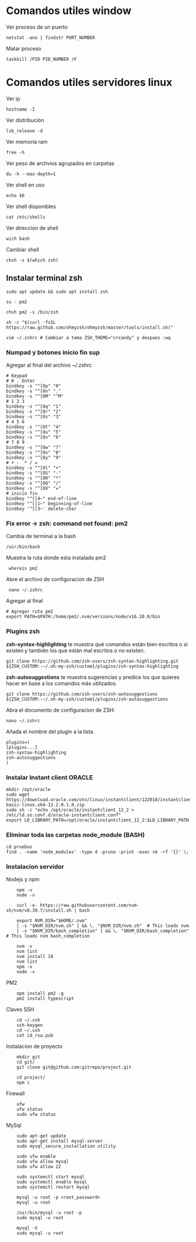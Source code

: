 # Comandos utiles window

Ver proceso de un puerto
```
netstat -ano | findstr PORT_NUMBER
```

Matar proceso
```
taskkill /PID PID_NUMBER /F

```

# Comandos utiles servidores linux

Ver ip
```
hostname -I
```

Ver distribución
```
lsb_release -d
```

Ver memoria ram
```
free -h
```

Ver peso de archvios agrupados en carpetas
```
du -h --max-depth=1
```

Ver shell en uso
```
echo $0
```

Ver shell disponibles
```
cat /etc/shells
```

Ver direccion de shell
```
wich bash
```

Cambiar shell
```
chsh -s $(which zsh)
```

## Instalar terminal zsh
```
sudo apt update && sudo apt install zsh
```
```
su - pm2
```
```
chsh pm2 -s /bin/zsh
```
```
sh -c "$(curl -fsSL https://raw.github.com/ohmyzsh/ohmyzsh/master/tools/install.sh)"
```
```
vim ~/.zshrc # Cambiar a tema ZSH_THEME="crcandy" y despues :wq
```
### Numpad y botones inicio fin sup
Agregar al final del archivo  ~/.zshrc
```
# Keypad
# 0 . Enter
bindkey -s "^[Op" "0"
bindkey -s "^[On" "."
bindkey -s "^[OM" "^M"
# 1 2 3
bindkey -s "^[Oq" "1"
bindkey -s "^[Or" "2"
bindkey -s "^[Os" "3"
# 4 5 6
bindkey -s "^[Ot" "4"
bindkey -s "^[Ou" "5"
bindkey -s "^[Ov" "6"
# 7 8 9
bindkey -s "^[Ow" "7"
bindkey -s "^[Ox" "8"
bindkey -s "^[Oy" "9"
# + -  * / =
bindkey -s "^[Ol" "+"
bindkey -s "^[OS" "-"
bindkey -s "^[OR" "*"
bindkey -s "^[OQ" "/"
bindkey -s "^[OX" "="
# inicio fin
bindkey "^[[4~" end-of-line
bindkey "^[[1~" beginning-of-line
bindkey '^[[3~' delete-char
```

### Fix error -> zsh: command not found: pm2
Cambia de terminal a la bash
```
/usr/bin/bash
```
Muestra la ruta donde esta instalado pm2
```
 whereis pm2
```
Abre el archivo de configuracion de ZSH
```
 nano ~/.zshrc
```
Agregar al final
```
# Agregar ruta pm2
export PATH=$PATH:/home/pm2/.nvm/versions/node/v16.20.0/bin
```




### Plugins zsh

**zsh-syntax-highlighting** te muestra qué comandos están bien escritos o si existen y también los que están mal escritos o no existen. 

```
git clone https://github.com/zsh-users/zsh-syntax-highlighting.git ${ZSH_CUSTOM:-~/.oh-my-zsh/custom}/plugins/zsh-syntax-highlighting

```


**zsh-autosuggestions** te muestra sugerencias y predice los que quieres hacer en base a los comandos más utilizados.

```
git clone https://github.com/zsh-users/zsh-autosuggestions ${ZSH_CUSTOM:-~/.oh-my-zsh/custom}/plugins/zsh-autosuggestions
```


Abra el documento de configuracion de ZSH:

```
nano ~/.zshrc
```

Añada el nombre del plugin a la lista.

```
plugins=( 
[plugins...]
zsh-syntax-highlighting
zsh-autosuggestions
)
```

### Instalar Instant client ORACLE
```
mkdir /opt/oracle
sudo wget https://download.oracle.com/otn/linux/instantclient/122010/instantclient-basic-linux.x64-12.2.0.1.0.zip
sudo sh -c "echo /opt/oracle/instantclient_12_2 > /etc/ld.so.conf.d/oracle-instantclient.conf"
export LD_LIBRARY_PATH=/opt/oracle/instantclient_12_2:$LD_LIBRARY_PATH
```

### Eliminar toda las carpetas node_module (BASH)
```
cd pruebas
find . -name 'node_modules' -type d -prune -print -exec rm -rf '{}' \;
```

### Instalacion servidor

Nodejs y npm
```
    npm -v
    node -v

    curl -o- https://raw.githubusercontent.com/nvm-sh/nvm/v0.39.7/install.sh | bash

    export NVM_DIR="$HOME/.nvm"
    [ -s "$NVM_DIR/nvm.sh" ] && \. "$NVM_DIR/nvm.sh"  # This loads nvm
    [ -s "$NVM_DIR/bash_completion" ] && \. "$NVM_DIR/bash_completion"  # This loads nvm bash_completion

    nvm -v
    nvm list
    nvm install 18
    nvm list
    npm -v
    node -v
```
PM2
```
    npm install pm2 -g
    pm2 install typescript

```
Claves SSH
```
    cd ~/.ssh
    ssh-keygen
    cd ~/.ssh
    cat id_rsa.pub
```
Instalacion de proyecto
```
    mkdir git
    cd git/
    git clone git@github.com:gitrepo/project.git

    cd project/
    npm i
```
Firewall
```
    ufw
    ufw status
    sudo ufw status
```
MySql
```
    sudo apt-get update
    sudo apt-get install mysql-server
    sudo mysql_secure_installation utility

    sudo ufw enable
    sudo ufw allow mysql
    sudo ufw allow 22

    sudo systemctl start mysql
    sudo systemctl enable mysql
    sudo systemctl restart mysql

    mysql -u root -p <root_password>
    mysql -u root

    /usr/bin/mysql -u root -p
    sudo mysql -u root

    mysql -V
    sudo mysql -u root
```


